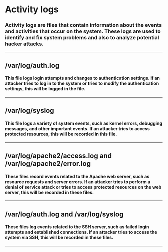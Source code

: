 # Activity logs

### Activity logs are files that contain information about the events and activities that occur on the system. These logs are used to identify and fix system problems and also to analyze potential hacker attacks.

---

## /var/log/auth.log

#### This file logs login attempts and changes to authentication settings. If an attacker tries to log in to the system or tries to modify the authentication settings, this will be logged in the file.

---

## /var/log/syslog

#### This file logs a variety of system events, such as kernel errors, debugging messages, and other important events. If an attacker tries to access protected resources, this will be recorded in this file.

---

## /var/log/apache2/access.log and /var/log/apache2/error.log

#### These files record events related to the Apache web server, such as resource requests and server errors. If an attacker tries to perform a denial of service attack or tries to access protected resources on the web server, this will be recorded in these files.

---

## /var/log/auth.log and /var/log/syslog

#### These files log events related to the SSH server, such as failed login attempts and established connections. If an attacker tries to access the system via SSH, this will be recorded in these files.

---
